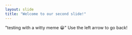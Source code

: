 ```yaml
---
layout: slide
title: "Welcome to our second slide!"
---
```

"testing with a witty meme :grinning:"
Use the left arrow to go back!

